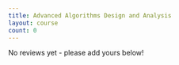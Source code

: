 ```yaml
---
title: Advanced Algorithms Design and Analysis
layout: course
count: 0
---
```


No reviews yet - please add yours below!
